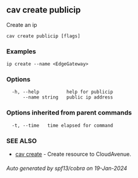 ## cav create publicip

Create an ip

```
cav create publicip [flags]
```

### Examples

```
ip create --name <EdgeGateway>
```

### Options

```
  -h, --help          help for publicip
      --name string   public ip address
```

### Options inherited from parent commands

```
  -t, --time   time elapsed for command
```

### SEE ALSO

* [cav create](cav_create.md)	 - Create resource to CloudAvenue.

###### Auto generated by spf13/cobra on 19-Jan-2024
